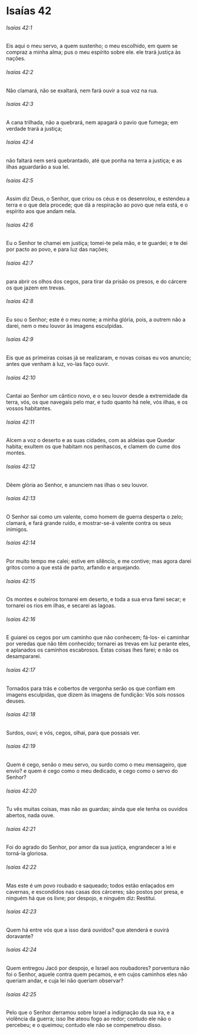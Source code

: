 # Isaías 42

###### Isaías 42:1

Eis aqui o meu servo, a quem sustenho; o meu escolhido, em quem se compraz a minha alma; pus o meu espírito sobre ele. ele trará justiça às nações.

###### Isaías 42:2

Não clamará, não se exaltará, nem fará ouvir a sua voz na rua.

###### Isaías 42:3

A cana trilhada, não a quebrará, nem apagará o pavio que fumega; em verdade trará a justiça;

###### Isaías 42:4

não faltará nem será quebrantado, até que ponha na terra a justiça; e as ilhas aguardarão a sua lei.

###### Isaías 42:5

Assim diz Deus, o Senhor, que criou os céus e os desenrolou, e estendeu a terra e o que dela procede; que dá a respiração ao povo que nela está, e o espírito aos que andam nela.

###### Isaías 42:6

Eu o Senhor te chamei em justiça; tomei-te pela mão, e te guardei; e te dei por pacto ao povo, e para luz das nações;

###### Isaías 42:7

para abrir os olhos dos cegos, para tirar da prisão os presos, e do cárcere os que jazem em trevas.

###### Isaías 42:8

Eu sou o Senhor; este é o meu nome; a minha glória, pois, a outrem não a darei, nem o meu louvor às imagens esculpidas.

###### Isaías 42:9

Eis que as primeiras coisas já se realizaram, e novas coisas eu vos anuncio; antes que venham à luz, vo-las faço ouvir.

###### Isaías 42:10

Cantai ao Senhor um cântico novo, e o seu louvor desde a extremidade da terra, vós, os que navegais pelo mar, e tudo quanto há nele, vós ilhas, e os vossos habitantes.

###### Isaías 42:11

Alcem a voz o deserto e as suas cidades, com as aldeias que Quedar habita; exultem os que habitam nos penhascos, e clamem do cume dos montes.

###### Isaías 42:12

Dêem glória ao Senhor, e anunciem nas ilhas o seu louvor.

###### Isaías 42:13

O Senhor sai como um valente, como homem de guerra desperta o zelo; clamará, e fará grande ruído, e mostrar-se-á valente contra os seus inimigos.

###### Isaías 42:14

Por muito tempo me calei; estive em silêncio, e me contive; mas agora darei gritos como a que está de parto, arfando e arquejando.

###### Isaías 42:15

Os montes e outeiros tornarei em deserto, e toda a sua erva farei secar; e tornarei os rios em ilhas, e secarei as lagoas.

###### Isaías 42:16

E guiarei os cegos por um caminho que não conhecem; fá-los- ei caminhar por veredas que não têm conhecido; tornarei as trevas em luz perante eles, e aplanados os caminhos escabrosos. Estas coisas lhes farei; e não os desampararei.

###### Isaías 42:17

Tornados para trás e cobertos de vergonha serão os que confiam em imagens esculpidas, que dizem às imagens de fundição: Vós sois nossos deuses.

###### Isaías 42:18

Surdos, ouvi; e vós, cegos, olhai, para que possais ver.

###### Isaías 42:19

Quem é cego, senão o meu servo, ou surdo como o meu mensageiro, que envio? e quem é cego como o meu dedicado, e cego como o servo do Senhor?

###### Isaías 42:20

Tu vês muitas coisas, mas não as guardas; ainda que ele tenha os ouvidos abertos, nada ouve.

###### Isaías 42:21

Foi do agrado do Senhor, por amor da sua justiça, engrandecer a lei e torná-la gloriosa.

###### Isaías 42:22

Mas este é um povo roubado e saqueado; todos estão enlaçados em cavernas, e escondidos nas casas dos cárceres; são postos por presa, e ninguém há que os livre; por despojo, e ninguém diz: Restitui.

###### Isaías 42:23

Quem há entre vós que a isso dará ouvidos? que atenderá e ouvirá doravante?

###### Isaías 42:24

Quem entregou Jacó por despojo, e Israel aos roubadores? porventura não foi o Senhor, aquele contra quem pecamos, e em cujos caminhos eles não queriam andar, e cuja lei não queriam observar?

###### Isaías 42:25

Pelo que o Senhor derramou sobre Israel a indignação da sua ira, e a violência da guerra; isso lhe ateou fogo ao redor; contudo ele não o percebeu; e o queimou; contudo ele não se compenetrou disso.

